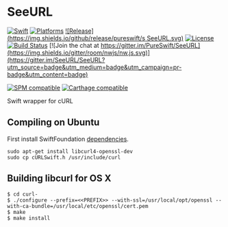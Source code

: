 # SeeURL

[![Swift](https://img.shields.io/badge/swift-2.2-orange.svg?style=flat)](https://developer.apple.com/swift/)
[![Platforms](https://img.shields.io/badge/platform-osx%20%7C%20ios%20%7C%20tvos%20%7C%20linux-lightgrey.svg)](https://developer.apple.com/swift/)
[![Release](https://img.shields.io/github/release/pureswift/s SeeURL.svg)](https://github.com/PureSwift/SeeURL/releases)
[![License](https://img.shields.io/badge/license-MIT-71787A.svg)](https://tldrlegal.com/license/mit-license)
[![Build Status](https://travis-ci.org/PureSwift/SeeURL.svg?branch=develop)](https://travis-ci.org/PureSwift/SeeURL)
[![Join the chat at https://gitter.im/PureSwift/SeeURL](https://img.shields.io/gitter/room/nwjs/nw.js.svg)](https://gitter.im/SeeURL/SeeURL?utm_source=badge&utm_medium=badge&utm_campaign=pr-badge&utm_content=badge)

[![SPM compatible](https://img.shields.io/badge/SPM-compatible-4BC51D.svg?style=flat)](https://github.com/apple/swift-package-manager)
[![Carthage compatible](https://img.shields.io/badge/Carthage-compatible-4BC51D.svg?style=flat)](https://github.com/Carthage/Carthage)

Swift wrapper for cURL

## Compiling on Ubuntu

First install SwiftFoundation [dependencies](https://github.com/PureSwift/SwiftFoundation#compiling-on-ubuntu).

```
sudo apt-get install libcurl4-openssl-dev
sudo cp cURLSwift.h /usr/include/curl
```

## Building libcurl for OS X
```
$ cd curl-
$ ./configure --prefix=<<PREFIX>> --with-ssl=/usr/local/opt/openssl --with-ca-bundle=/usr/local/etc/openssl/cert.pem
$ make
$ make install
```